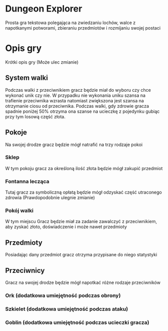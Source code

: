 # Dungeon Explorer

Prosta gra tekstowa polegająca na zwiedzaniu lochów, walce z napotkanymi potworami, zbieraniu przedmiotów i rozmijaniu swojej postaci


# Opis gry

Krótki opis gry (Może ulec zmianie)

## System walki
Podczas walki z przeciwnikiem gracz będzie miał do wyboru czy chce wykonać unik czy nie.
W przypadku nie wykonania uniku szansa na trafienie przeciwnika wzrasta natomiast zwiększona jest szansa na otrzymanie ciosu od przeciwnika.
Podczas walki, gdy zdrowie gracza spadnie poniżej 50% otrzyma ona szanse na ucieczkę z pojedynku gubiąc przy tym losową część złota.

## Pokoje

Na swojej drodze gracz będzie mógł natrafić  na trzy rodzaje pokoi
### Sklep 
W tym pokoju gracz za określoną ilość złota będzie mógł zakupić przedmiot

### Fontanna lecząca
Tutaj gracz za symboliczną opłatą będzie mógł odzyskać część utraconego zdrowia
(Prawdopodobnie ulegnie zmianie)

### Pokój walki
W tym miejscu Gracz będzie miał za zadanie zawalczyć z przeciwnikiem, aby zyskać złoto, doświadczenie i może nawet przedmioty

## Przedmioty
Posiadając dany przedmiot gracz otrzyma przypisane do niego statystyki

## Przeciwnicy
Gracz na swojej drodze będzie mógł  napotkać różne rodzaje przeciwników

### Ork (dodatkowa umiejętność podczas obrony)
### Szkielet (dodatkowa umiejętność podczas ataku)
### Goblin (dodatkowa umiejętność podczas ucieczki gracza)
